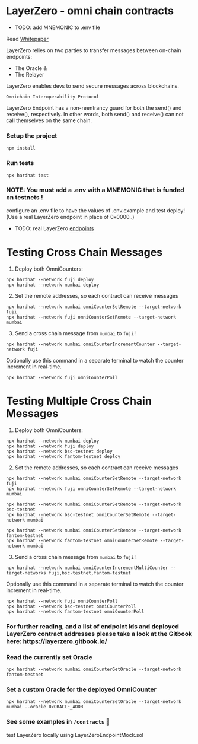 # LayerZero - omni chain contracts

* TODO: add MNEMONIC to .env file

Read [Whitepaper](https://layerzero.network/pdf/LayerZero_Whitepaper_Release.pdf)

LayerZero relies on two parties to transfer messages between on-chain endpoints:
* The Oracle &
* The Relayer

LayerZero enables devs to send secure messages across blockchains.

`Omnichain Interoperability Protocol`

LayerZero Endpoint has a non-reentrancy guard for both the send() and receive(), respectively. In other words, both send() and receive() can not call themselves on the same chain.

### Setup the project
```shell
npm install
```
 
 ### Run tests
```shell
npx hardhat test
```

### NOTE: You must add a .env with a MNEMONIC that is funded on testnets !
configure an .env file to have the values of .env.example and test deploy! (Use a real LayerZero endpoint in place of 0x0000..) 

* TODO: real LayerZero [endpoints](https://layerzero.gitbook.io/docs/technical-reference/mainnet/supported-chain-ids)
  
# Testing Cross Chain Messages

1. Deploy both OmniCounters:

```
npx hardhat --network fuji deploy
npx hardhat --network mumbai deploy 
````

2. Set the remote addresses, so each contract can receive messages
```angular2html
npx hardhat --network mumbai omniCounterSetRemote --target-network fuji
npx hardhat --network fuji omniCounterSetRemote --target-network mumbai
```
3. Send a cross chain message from `mumbai` to `fuji` !
```angular2html
npx hardhat --network mumbai omniCounterIncrementCounter --target-network fuji
```

Optionally use this command in a separate terminal to watch the counter increment in real-time.
```
npx hardhat --network fuji omniCounterPoll    
```

# Testing Multiple Cross Chain Messages

1. Deploy both OmniCounters:

```
npx hardhat --network mumbai deploy 
npx hardhat --network fuji deploy
npx hardhat --network bsc-testnet deploy 
npx hardhat --network fantom-testnet deploy 
````

2. Set the remote addresses, so each contract can receive messages
```angular2html
npx hardhat --network mumbai omniCounterSetRemote --target-network fuji
npx hardhat --network fuji omniCounterSetRemote --target-network mumbai

npx hardhat --network mumbai omniCounterSetRemote --target-network bsc-testnet
npx hardhat --network bsc-testnet omniCounterSetRemote --target-network mumbai

npx hardhat --network mumbai omniCounterSetRemote --target-network fantom-testnet
npx hardhat --network fantom-testnet omniCounterSetRemote --target-network mumbai
```
3. Send a cross chain message from `mumbai` to `fuji` !
```angular2html
npx hardhat --network mumbai omniCounterIncrementMultiCounter --target-networks fuji,bsc-testnet,fantom-testnet
```

Optionally use this command in a separate terminal to watch the counter increment in real-time.
```
npx hardhat --network fuji omniCounterPoll
npx hardhat --network bsc-testnet omniCounterPoll
npx hardhat --network fantom-testnet omniCounterPoll
```

### For further reading, and a list of endpoint ids and deployed LayerZero contract addresses please take a look at the Gitbook here: https://layerzero.gitbook.io/


### Read the currently set Oracle
```npx hardhat --network mumbai omniCounterGetOracle --target-network fantom-testnet```

### Set a custom Oracle for the deployed OmniCounter
```npx hardhat --network mumbai omniCounterSetOracle --target-network mumbai --oracle 0xORACLE_ADDR```



### See some examples in `/contracts`  🙌

test LayerZero locally using LayerZeroEndpointMock.sol